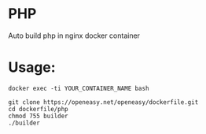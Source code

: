 PHP
==========

Auto build php in nginx docker container

# Usage:
```shell
docker exec -ti YOUR_CONTAINER_NAME bash

git clone https://openeasy.net/openeasy/dockerfile.git
cd dockerfile/php
chmod 755 builder
./builder
```
